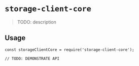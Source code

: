 # `storage-client-core`

> TODO: description

## Usage

```
const storageClientCore = require('storage-client-core');

// TODO: DEMONSTRATE API
```
